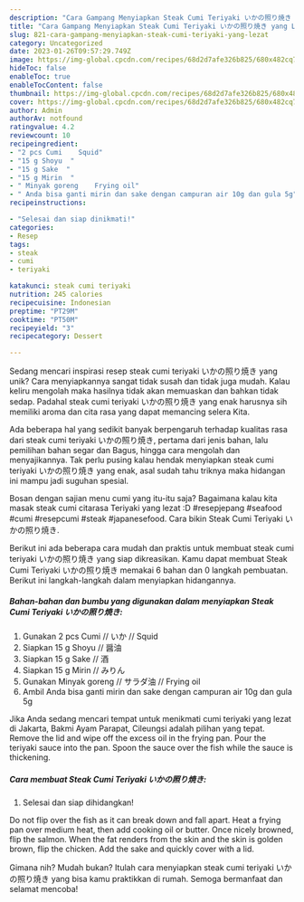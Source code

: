 ```yaml
---
description: "Cara Gampang Menyiapkan Steak Cumi Teriyaki いかの照り焼き yang Lezat"
title: "Cara Gampang Menyiapkan Steak Cumi Teriyaki いかの照り焼き yang Lezat"
slug: 821-cara-gampang-menyiapkan-steak-cumi-teriyaki-yang-lezat
category: Uncategorized
date: 2023-01-26T09:57:29.749Z
image: https://img-global.cpcdn.com/recipes/68d2d7afe326b825/680x482cq70/steak-cumi-teriyaki-いかの照り焼き-foto-resep-utama.jpg
hideToc: false
enableToc: true
enableTocContent: false
thumbnail: https://img-global.cpcdn.com/recipes/68d2d7afe326b825/680x482cq70/steak-cumi-teriyaki-いかの照り焼き-foto-resep-utama.jpg
cover: https://img-global.cpcdn.com/recipes/68d2d7afe326b825/680x482cq70/steak-cumi-teriyaki-いかの照り焼き-foto-resep-utama.jpg
author: Admin
authorAv: notfound
ratingvalue: 4.2
reviewcount: 10
recipeingredient:
- "2 pcs Cumi    Squid"
- "15 g Shoyu  "
- "15 g Sake  "
- "15 g Mirin  "
- " Minyak goreng    Frying oil"
- " Anda bisa ganti mirin dan sake dengan campuran air 10g dan gula 5g"
recipeinstructions:

- "Selesai dan siap dinikmati!"
categories:
- Resep
tags:
- steak
- cumi
- teriyaki

katakunci: steak cumi teriyaki 
nutrition: 245 calories
recipecuisine: Indonesian
preptime: "PT29M"
cooktime: "PT50M"
recipeyield: "3"
recipecategory: Dessert

---
```





Sedang mencari inspirasi resep steak cumi teriyaki いかの照り焼き yang unik? Cara menyiapkannya sangat tidak susah dan tidak juga mudah. Kalau keliru mengolah maka hasilnya tidak akan memuaskan dan bahkan tidak sedap. Padahal steak cumi teriyaki いかの照り焼き yang enak harusnya sih memiliki aroma dan cita rasa yang dapat memancing selera Kita.





Ada beberapa hal yang sedikit banyak berpengaruh terhadap kualitas rasa dari steak cumi teriyaki いかの照り焼き, pertama dari jenis bahan, lalu pemilihan bahan segar dan Bagus, hingga cara mengolah dan menyajikannya. Tak perlu pusing kalau hendak menyiapkan steak cumi teriyaki いかの照り焼き yang enak,      asal sudah tahu triknya maka hidangan ini mampu jadi suguhan spesial.














Bosan dengan sajian menu cumi yang itu-itu saja? Bagaimana kalau kita masak steak cumi citarasa Teriyaki yang lezat :D #resepjepang #seafood #cumi #resepcumi #steak #japanesefood. Cara bikin Steak Cumi Teriyaki いかの照り焼き.






Berikut ini ada beberapa cara mudah dan praktis untuk membuat steak cumi teriyaki いかの照り焼き yang siap dikreasikan. Kamu dapat membuat Steak Cumi Teriyaki いかの照り焼き memakai 6 bahan dan 0 langkah pembuatan. Berikut ini langkah-langkah dalam menyiapkan hidangannya.

<!--inarticleads1-->

##### Bahan-bahan dan bumbu yang digunakan dalam menyiapkan Steak Cumi Teriyaki いかの照り焼き:

1. Gunakan 2 pcs Cumi // いか // Squid
1. Siapkan 15 g Shoyu // 醤油
1. Siapkan 15 g Sake // 酒
1. Siapkan 15 g Mirin // みりん
1. Gunakan  Minyak goreng // サラダ油 // Frying oil
1. Ambil  Anda bisa ganti mirin dan sake dengan campuran air 10g dan gula 5g


Jika Anda sedang mencari tempat untuk menikmati cumi teriyaki yang lezat di Jakarta, Bakmi Ayam Parapat, Cileungsi adalah pilihan yang tepat. Remove the lid and wipe off the excess oil in the frying pan. Pour the teriyaki sauce into the pan. Spoon the sauce over the fish while the sauce is thickening. 

<!--inarticleads2-->

##### Cara membuat Steak Cumi Teriyaki いかの照り焼き:


1. Selesai dan siap dihidangkan!

Do not flip over the fish as it can break down and fall apart. Heat a frying pan over medium heat, then add cooking oil or butter. Once nicely browned, flip the salmon. When the fat renders from the skin and the skin is golden brown, flip the chicken. Add the sake and quickly cover with a lid. 

Gimana nih? Mudah bukan? Itulah cara menyiapkan steak cumi teriyaki いかの照り焼き yang bisa kamu praktikkan di rumah. Semoga bermanfaat dan selamat mencoba!
